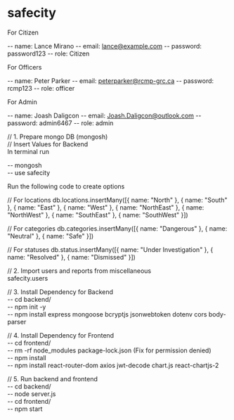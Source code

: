 # safecity

For Citizen

-- name: Lance Mirano
-- email: lance@example.com
-- password: password123
-- role: Citizen

For Officers

-- name: Peter Parker
-- email: peterparker@rcmp-grc.ca
-- password: rcmp123
-- role: officer

For Admin

-- name: Joash Daligcon
-- email: Joash.Daligcon@outlook.com
-- password: admin6467
-- role: admin






// 1. Prepare mongo DB (mongosh)  
// Insert Values for Backend  
In terminal run  

-- mongosh  
-- use safecity  

Run the following code to create options  

// For locations
db.locations.insertMany([{ name: "North" }, { name: "South" }, { name: "East" }, { name: "West" }, { name: "NorthEast" }, { name: "NorthWest" }, { name: "SouthEast" }, { name: "SouthWest" }])

// For categories
db.categories.insertMany([{ name: "Dangerous" }, { name: "Neutral" }, { name: "Safe" }])

// For statuses
db.status.insertMany([{ name: "Under Investigation" }, { name: "Resolved" }, { name: "Dismissed" }])


// 2. Import users and reports from miscellaneous  
safecity.users


// 3. Install Dependency for Backend   
-- cd backend/  
-- npm init -y  
-- npm install express mongoose bcryptjs jsonwebtoken dotenv cors body-parser  


// 4. Install Dependency for Frontend  
-- cd frontend/  
-- rm -rf node_modules package-lock.json (Fix for permission denied)  
-- npm install  
-- npm install react-router-dom axios jwt-decode chart.js react-chartjs-2  


// 5. Run backend and frontend  
-- cd backend/  
-- node server.js  
-- cd frontend/  
-- npm start  
